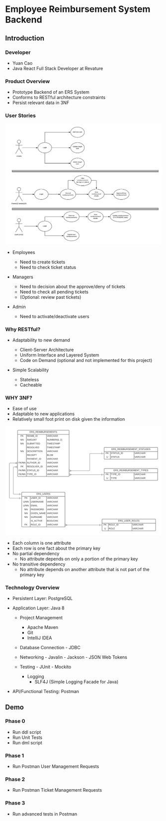# Employee Reimbursement System Backend


## Introduction


### Developer

- Yuan Cao
- Java React Full Stack Developer at Revature


### Product Overview

- Prototype Backend of an ERS System
- Conforms to RESTful architecture constraints
- Persist relevant data in 3NF


### User Stories

![user stories](img/useCaseDiagram.png)

- Employees
	- Need to create tickets
	- Need to check ticket status

- Managers
	- Need to decision about the approve/deny of tickets
	- Need to check all pending tickets
	- (Optional: review past tickets)

- Admin
	- Need to activate/deactivate users


### Why RESTful?

- Adaptability to new demand
	- Client-Server Architecture
	- Uniform Interface and Layered System
	- Code on Demand (optional and not implemented for this project)

- Simple Scalability
	- Stateless
	- Cacheable


### WHY 3NF?

- Ease of use
- Adaptable to new applications
- Relatively small foot print on disk given the information

![ER Diagram](img/ERSRelationalModel.png)

- Each column is one attribute
- Each row is one fact about the primary key
- No partial dependency
	- No attribute depends on only a portion of the primary key
- No transitive dependency
	- No attribute depends on another attribute that is not part of the primary key


### Technology Overview

- Persistent Layer: PostgreSQL

- Application Layer: Java 8

	- Project Management
		- Apache Maven
		- Git
		- IntelliJ IDEA

  - Database Connection
		- JDBC

  - Networking
		- Javalin
		- Jackson
		- JSON Web Tokens

  - Testing
		- JUnit
		- Mockito

	- Logging
		- SLF4J (Simple Logging Facade for Java)

- API/Functional Testing: Postman


## Demo


### Phase 0

- Run ddl script
- Run Unit Tests
- Run dml script


### Phase 1

- Run Postman User Management Requests


### Phase 2

- Run Postman Ticket Management Requests


### Phase 3

- Run advanced tests in Postman
